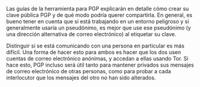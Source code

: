 [Title]: # (Compartir su clave PGP pública)
[Difficulty]: # (Avanzado)
[Order]: # (0)

Las guías de la herramienta para PGP explicarán en detalle cómo crear su clave pública PGP y de qué modo podría querer compartirla. En general, es bueno tener en cuenta que si está trabajando en un entorno peligroso y si generalmente usaría un pseudónimo, es mejor que use ese pseudónimo (y una dirección alternativa de correo electrónico) al etiquetar su clave.

Distinguir si se está comunicando con una persona en particular es más difícil. Una forma de hacer esto para ambos es hacer que los dos usen cuentas de correo electrónico anónimas, y accedan a ellas usando Tor. Si hace esto, PGP incluso será útil tanto para mantener privados sus mensajes de correo electrónico de otras personas, como para probar a cada interlocutor que los mensajes del otro no han sido alterados.